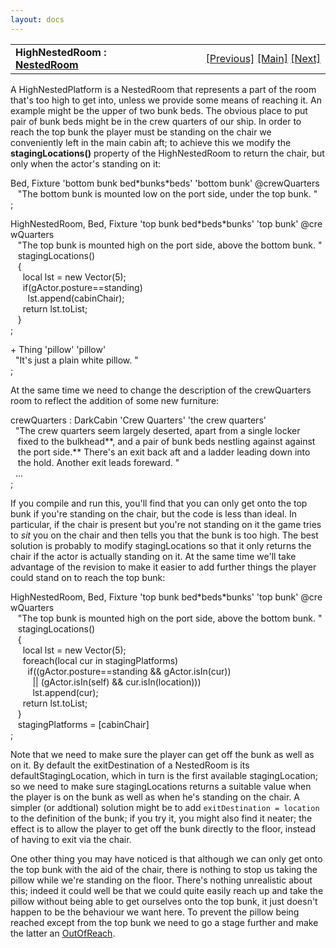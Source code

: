 ```yaml
---
layout: docs
---
```

<table width="100%" data-border="0" data-cellspacing="0"
data-cellpadding="3" data-bgcolor="#C0C0C0">
<colgroup>
<col style="width: 50%" />
<col style="width: 50%" />
</colgroup>
<tbody>
<tr>
<td style="text-align: left;"><strong>HighNestedRoom : <a
href="nestedroom.html">NestedRoom</a><br />
</strong></td>
<td style="text-align: right;"><a href="chair.html">[Previous]</a> <a
href="generalintroduction.html">[Main]</a> <a
href="outofreach.html">[Next]</a></td>
</tr>
</tbody>
</table>

  
A HighNestedPlatform is a NestedRoom that represents a part of the room
that's too high to get into, unless we provide some means of reaching
it. An example might be the upper of two bunk beds. The obvious place to
put pair of bunk beds might be in the crew quarters of our ship. In
order to reach the top bunk the player must be standing on the chair we
conveniently left in the main cabin aft; to achieve this we modify the
**stagingLocations()** property of the HighNestedRoom to return the
chair, but only when the actor's standing on it:  
  
Bed, Fixture 'bottom bunk bed\*bunks\*beds' 'bottom bunk' @crewQuarters  
   "The bottom bunk is mounted low on the port side, under the top bunk. "  
;  
  
HighNestedRoom, Bed, Fixture 'top bunk bed\*beds\*bunks' 'top bunk' @crewQuarters  
   "The top bunk is mounted high on the port side, above the bottom bunk. "  
   stagingLocations()  
   {  
     local lst = new Vector(5);  
     if(gActor.posture==standing)  
       lst.append(cabinChair);  
     return lst.toList;  
   }  
;  
  
+ Thing 'pillow' 'pillow'  
  "It's just a plain white pillow. "  
;     
  
At the same time we need to change the description of the crewQuarters
room to reflect the addition of some new furniture:  
  
crewQuarters : DarkCabin 'Crew Quarters' 'the crew quarters'  
  "The crew quarters seem largely deserted, apart from a single locker  
   fixed to the bulkhead**, and a pair of bunk beds nestling against against  
   the port side.** There's an exit back aft and a ladder leading down into   
   the hold. Another exit leads foreward. "  
  ...  
;  
  
If you compile and run this, you'll find that you can only get onto the
top bunk if you're standing on the chair, but the code is less than
ideal. In particular, if the chair is present but you're not standing on
it the game tries to *sit* you on the chair and then tells you that the
bunk is too high. The best solution is probably to modify
stagingLocations so that it only returns the chair if the actor is
actually standing on it. At the same time we'll take advantage of the
revision to make it easier to add further things the player could stand
on to reach the top bunk:  
  
HighNestedRoom, Bed, Fixture 'top bunk bed\*beds\*bunks' 'top bunk' @crewQuarters  
   "The top bunk is mounted high on the port side, above the bottom bunk. "  
   stagingLocations()  
   {  
     local lst = new Vector(5);  
     foreach(local cur in stagingPlatforms)  
       if((gActor.posture==standing && gActor.isIn(cur))  
         \|\| (gActor.isIn(self) && cur.isIn(location)))  
         lst.append(cur);  
     return lst.toList;  
   }  
   stagingPlatforms = \[cabinChair\]  
;  
  
Note that we need to make sure the player can get off the bunk as well
as on it. By default the exitDestination of a NestedRoom is its
defaultStagingLocation, which in turn is the first available
stagingLocation; so we need to make sure stagingLocations returns a
suitable value when the player is on the bunk as well as when he's
standing on the chair. A simpler (or addtional) solution might be to add
`exitDestination = location` to the definition of the bunk; if you try
it, you might also find it neater; the effect is to allow the player to
get off the bunk directly to the floor, instead of having to exit via
the chair.  
  
One other thing you may have noticed is that although we can only get
onto the top bunk with the aid of the chair, there is nothing to stop us
taking the pillow while we're standing on the floor. There's nothing
unrealistic about this; indeed it could well be that we could quite
easily reach up and take the pillow without being able to get ourselves
onto the top bunk, it just doesn't happen to be the behaviour we want
here. To prevent the pillow being reached except from the top bunk we
need to go a stage further and make the latter an
[OutOfReach](outofreach.html).  
  
  
  
  
